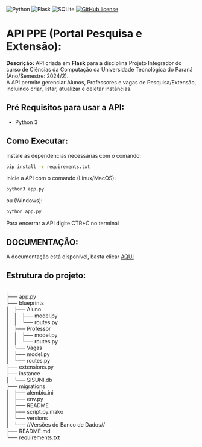 ![Python](https://img.shields.io/badge/python-3670A0?style=for-the-badge&logo=python&logoColor=ffdd54)
![Flask](https://img.shields.io/badge/flask-%23000.svg?style=for-the-badge&logo=flask&logoColor=white)
![SQLite](https://img.shields.io/badge/sqlite-%2307405e.svg?style=for-the-badge&logo=sqlite&logoColor=white)
[![GitHub license](https://img.shields.io/github/license/Naereen/StrapDown.js.svg)](https://github.com/Naereen/StrapDown.js/blob/master/LICENSE)

# API PPE (Portal Pesquisa e Extensão):
**Descrição:** API criada em **Flask** para a disciplina Projeto Integrador do curso de Ciências da Computação da Universidade Tecnológica do Paraná (Ano/Semestre: 2024/2).<br> A API permite gerenciar Alunos, Professores e vagas de Pesquisa/Extensão, incluindo criar, listar, atualizar e deletar instâncias.

## Pré Requisitos para usar a API:
* Python 3
## Como Executar:
instale as dependencias necessárias com o comando:   
```bash
pip install -r requirements.txt
```
inicie a API com o comando (Linux/MacOS):  
```bash
python3 app.py
```
ou (Windows):  
```bash
python app.py
```
Para encerrar a API digite CTR+C no terminal 

## DOCUMENTAÇÃO:
A documentação está disponível, basta clicar <a href="https://documentacaoppe.netlify.app/">AQUI</a>

## Estrutura do projeto:
.<br>
├── app.py <br>
├── blueprints<br>
│   ├── Aluno<br>
│   │   ├── model.py<br>
│   │   └── routes.py<br>
│   ├── Professor<br>
│   │   ├── model.py<br>
│   │   └── routes.py<br>
│   └── Vagas<br>
│       ├── model.py<br>
│       └── routes.py<br>
├── extensions.py<br>
├── instance<br>
│   └── SISUNI.db<br>
├── migrations<br>
│   ├── alembic.ini<br>
│   ├── env.py<br>
│   ├── README<br>
│   ├── script.py.mako<br>
│   └── versions<br>
│       └── //Versões do Banco de Dados//<br>
├── README.md<br>
└── requirements.txt<br>



